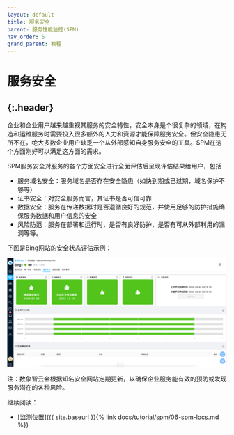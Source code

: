 ```yaml
---
layout: default
title: 服务安全
parent: 服务性能监控(SPM)
nav_order: 5
grand_parent: 教程
---
```

# 服务安全
{:.header}
---
企业和企业用户越来越重视其服务的安全特性，安全本身是个很复杂的领域，在构造和运维服务时需要投入很多额外的人力和资源才能保障服务安全。但安全隐患无所不在，绝大多数企业用户缺乏一个从外部感知自身服务安全的工具。SPM在这个方面刚好可以满足这方面的需求。

SPM服务安全对服务的各个方面安全进行全面评估后呈现评估结果给用户，包括
- 服务域名安全：服务域名是否存在安全隐患（如快到期或已过期，域名保护不够等）
- 证书安全：对安全服务而言，其证书是否可信可靠
- 数据安全：服务在传递数据时是否遵循良好的规范，并使用足够的防护措施确保服务数据和用户信息的安全
- 风险防范：服务在部署和运行时，是否有良好防护，是否有可从外部利用的漏洞等等。

下图是Bing网站的安全状态评估示例：

![spm-secs.png](/assets/images/tutorial/spm/spm-secs.png)

注：数象智云会根据知名安全网站定期更新，以确保企业服务能有效的预防或发现服务潜在的各种风险。

继续阅读：
* [监测位置]({{ site.baseurl }}{% link docs/tutorial/spm/06-spm-locs.md %})